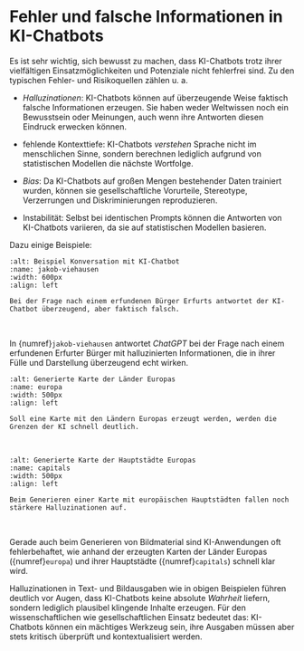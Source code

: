# Fehler und falsche Informationen in KI-Chatbots

Es ist sehr wichtig, sich bewusst zu machen, dass KI-Chatbots trotz ihrer vielfältigen Einsatzmöglichkeiten und Potenziale nicht fehlerfrei sind.
Zu den typischen Fehler- und Risikoquellen zählen u. a. 

- *Halluzinationen*: KI-Chatbots können auf überzeugende Weise faktisch falsche Informationen erzeugen. Sie haben weder Weltwissen noch ein Bewusstsein oder Meinungen, auch wenn ihre Antworten diesen Eindruck erwecken können.

- fehlende Kontexttiefe: KI-Chatbots *verstehen* Sprache nicht im menschlichen Sinne, sondern berechnen lediglich aufgrund von statistischen Modellen die nächste Wortfolge.

- *Bias*: Da KI-Chatbots auf großen Mengen bestehender Daten trainiert wurden, können sie gesellschaftliche Vorurteile, Stereotype, Verzerrungen und Diskriminierungen reproduzieren.

- Instabilität: Selbst bei identischen Prompts können die Antworten von KI-Chatbots variieren, da sie auf statistischen Modellen basieren.


Dazu einige Beispiele:

```{figure} ../img/chatgpt-fehler.drawio.png
:alt: Beispiel Konversation mit KI-Chatbot
:name: jakob-viehausen
:width: 600px
:align: left

Bei der Frage nach einem erfundenen Bürger Erfurts antwortet der KI-Chatbot überzeugend, aber faktisch falsch.
```
<br/>

In {numref}`jakob-viehausen` antwortet *ChatGPT* bei der Frage nach einem erfundenen Erfurter Bürger mit halluzinierten Informationen, die in ihrer Fülle und Darstellung überzeugend echt wirken.

```{figure} ../img/europa.png
:alt: Generierte Karte der Länder Europas
:name: europa
:width: 500px
:align: left

Soll eine Karte mit den Ländern Europas erzeugt werden, werden die Grenzen der KI schnell deutlich.
```
<br/>

```{figure} ../img/capitals.png
:alt: Generierte Karte der Hauptstädte Europas
:name: capitals
:width: 500px
:align: left

Beim Generieren einer Karte mit europäischen Hauptstädten fallen noch stärkere Halluzinationen auf.
```
<br/>

Gerade auch beim Generieren von Bildmaterial sind KI-Anwendungen oft fehlerbehaftet, wie anhand der erzeugten Karten der Länder Europas ({numref}`europa`) und ihrer Hauptstädte ({numref}`capitals`) schnell klar wird.


Halluzinationen in Text- und Bildausgaben wie in obigen Beispielen führen deutlich vor Augen, dass KI-Chatbots keine absolute *Wahrheit* liefern, sondern lediglich plausibel klingende Inhalte erzeugen. Für den wissenschaftlichen wie gesellschaftlichen Einsatz bedeutet das: KI-Chatbots können ein mächtiges Werkzeug sein, ihre Ausgaben müssen aber stets kritisch überprüft und kontextualisiert werden.
